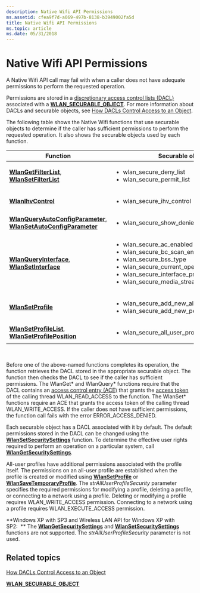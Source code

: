 ```yaml
---
description: Native Wifi API Permissions
ms.assetid: cfea9f7d-a069-497b-8138-b3949002fa5d
title: Native Wifi API Permissions
ms.topic: article
ms.date: 05/31/2018
---
```


# Native Wifi API Permissions

A Native Wifi API call may fail with when a caller does not have adequate permissions to perform the requested operation.

Permissions are stored in a [discretionary access control lists (DACL)](../secauthz/access-control-lists.md) associated with a [**WLAN\_SECURABLE\_OBJECT**](/windows/desktop/api/wlanapi/ne-wlanapi-wlan_securable_object). For more information about DACLs and securable objects, see [How DACLs Control Access to an Object](../secauthz/how-dacls-control-access-to-an-object.md).

The following table shows the Native Wifi functions that use securable objects to determine if the caller has sufficient permissions to perform the requested operation. It also shows the securable objects used by each function.



<table>
<colgroup>
<col style="width: 50%" />
<col style="width: 50%" />
</colgroup>
<thead>
<tr class="header">
<th>Function</th>
<th>Securable object</th>
</tr>
</thead>
<tbody>
<tr class="odd">
<td><a href="/windows/desktop/api/wlanapi/nf-wlanapi-wlangetfilterlist"><strong>WlanGetFilterList</strong></a>, <a href="/windows/desktop/api/wlanapi/nf-wlanapi-wlansetfilterlist"><strong>WlanSetFilterList</strong></a><br/></td>
<td><ul>
<li>wlan_secure_deny_list</li>
<li>wlan_secure_permit_list</li>
</ul></td>
</tr>
<tr class="even">
<td><a href="/windows/desktop/api/wlanapi/nf-wlanapi-wlanihvcontrol"><strong>WlanIhvControl</strong></a><br/></td>
<td><ul>
<li>wlan_secure_ihv_control</li>
</ul></td>
</tr>
<tr class="odd">
<td><a href="/windows/desktop/api/Wlanapi/nf-wlanapi-wlanqueryautoconfigparameter"><strong>WlanQueryAutoConfigParameter</strong></a>, <a href="/windows/desktop/api/Wlanapi/nf-wlanapi-wlansetautoconfigparameter"><strong>WlanSetAutoConfigParameter</strong></a><br/></td>
<td><ul>
<li>wlan_secure_show_denied</li>
</ul></td>
</tr>
<tr class="even">
<td><a href="/windows/desktop/api/Wlanapi/nf-wlanapi-wlanqueryinterface"><strong>WlanQueryInterface</strong></a>, <a href="/windows/desktop/api/Wlanapi/nf-wlanapi-wlansetinterface"><strong>WlanSetInterface</strong></a><br/></td>
<td><ul>
<li>wlan_secure_ac_enabled</li>
<li>wlan_secure_bc_scan_enabled</li>
<li>wlan_secure_bss_type</li>
<li>wlan_secure_current_operation_mode</li>
<li>wlan_secure_interface_properties</li>
<li>wlan_secure_media_streaming_mode_enabled</li>
</ul></td>
</tr>
<tr class="odd">
<td><a href="/windows/desktop/api/wlanapi/nf-wlanapi-wlansetprofile"><strong>WlanSetProfile</strong></a><br/></td>
<td><ul>
<li>wlan_secure_add_new_all_user_profiles</li>
<li>wlan_secure_add_new_per_user_profiles</li>
</ul></td>
</tr>
<tr class="even">
<td><a href="/windows/desktop/api/wlanapi/nf-wlanapi-wlansetprofilelist"><strong>WlanSetProfileList</strong></a>, <a href="/windows/desktop/api/wlanapi/nf-wlanapi-wlansetprofileposition"><strong>WlanSetProfilePosition</strong></a><br/></td>
<td><ul>
<li>wlan_secure_all_user_profiles_order</li>
</ul></td>
</tr>
</tbody>
</table>



 

Before one of the above-named functions completes its operation, the function retrieves the DACL stored in the appropriate securable object. The function then checks the DACL to see if the caller has sufficient permissions. The WlanGet\* and WlanQuery\* functions require that the DACL contains an [access control entry (ACE)](../secauthz/access-control-entries.md) that grants the [access token](../secauthz/access-tokens.md) of the calling thread WLAN\_READ\_ACCESS to the function. The WlanSet\* functions require an ACE that grants the access token of the calling thread WLAN\_WRITE\_ACCESS. If the caller does not have sufficient permissions, the function call fails with the error ERROR\_ACCESS\_DENIED.

Each securable object has a DACL associated with it by default. The default permissions stored in the DACL can be changed using the [**WlanSetSecuritySettings**](/windows/desktop/api/wlanapi/nf-wlanapi-wlansetsecuritysettings) function. To determine the effective user rights required to perform an operation on a particular system, call [**WlanGetSecuritySettings**](/windows/desktop/api/wlanapi/nf-wlanapi-wlangetsecuritysettings).

All-user profiles have additional permissions associated with the profile itself. The permissions on an all-user profile are established when the profile is created or modified using [**WlanSetProfile**](/windows/desktop/api/wlanapi/nf-wlanapi-wlansetprofile) or [**WlanSaveTemporaryProfile**](/windows/desktop/api/wlanapi/nf-wlanapi-wlansavetemporaryprofile). The *strAllUserProfileSecurity* parameter specifies the required permissions for modifying a profile, deleting a profile, or connecting to a network using a profile. Deleting or modifying a profile requires WLAN\_WRITE\_ACCESS permission. Connecting to a network using a profile requires WLAN\_EXECUTE\_ACCESS permission.

**Windows XP with SP3 and Wireless LAN API for Windows XP with SP2:  ** The [**WlanGetSecuritySettings**](/windows/desktop/api/wlanapi/nf-wlanapi-wlangetsecuritysettings) and [**WlanSetSecuritySettings**](/windows/desktop/api/wlanapi/nf-wlanapi-wlansetsecuritysettings) functions are not supported. The *strAllUserProfileSecurity* parameter is not used.

## Related topics

<dl> <dt>

[How DACLs Control Access to an Object](../secauthz/how-dacls-control-access-to-an-object.md)
</dt> <dt>

[**WLAN\_SECURABLE\_OBJECT**](/windows/desktop/api/wlanapi/ne-wlanapi-wlan_securable_object)
</dt> </dl>

 

 
